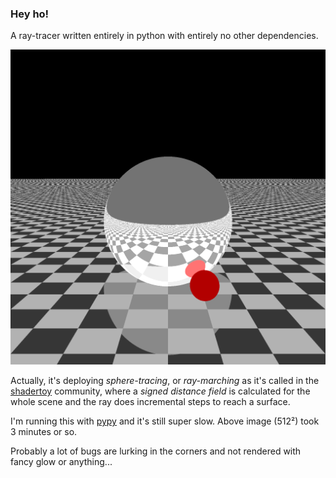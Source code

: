 ### Hey ho!

A ray-tracer written entirely in python with entirely no other dependencies.

![some demo image](imgs/image.png)


Actually, it's deploying *sphere-tracing*, or *ray-marching* as it's
called in the [shadertoy](https://www.shadertoy.com/) community, where
a *signed distance field* is calculated for the whole scene and the ray
does incremental steps to reach a surface. 

I'm running this with [pypy](https://www.pypy.org/) and it's still super
slow. Above image (512²) took 3 minutes or so. 

Probably a lot of bugs are lurking in the corners and not rendered with 
fancy glow or anything...

